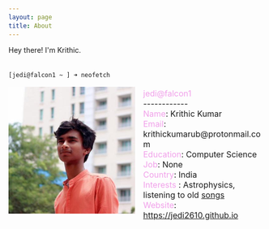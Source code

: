 ```yaml
---
layout: page
title: About
---
```


<style>
    .info img {
        float: left;
        margin-right: 1rem;
    }
    .info ul{
        padding-top: 0.2rem;
        font-size: 16px;
        list-style-type: none;
    }
    .info label{
        color: #F1A0EA;
    }
</style>

Hey there! I'm Krithic.
<br>
<br>

`[jedi@falcon1 ~ ] ➜ neofetch`
<section class='info'>
    <img src="/assets/avatar.png" width=250px>
    <ul class='info' margin=10px>
        <li> <label>jedi@falcon1</label> </li>
        <li> ------------ </li>
        <li> <label>Name</label>: Krithic Kumar </li>
        <li> <label>Email</label>: krithickumarub@protonmail.com </li>
        <li> <label>Education</label>: Computer Science </li>
        <li> <label>Job</label>: None </li>
        <li> <label>Country</label>: India </li>
        <li>
            <label>Interests</label>
            : Astrophysics, listening to old <a href="https://open.spotify.com/playlist/0fhuTOLDHJU3NnhDOJH2eu">songs</a>
        </li>
        <li> <label>Website</label>: <a href="https://jedi2610.github.io">https://jedi2610.github.io</a></li>
    </ul>
</section>
